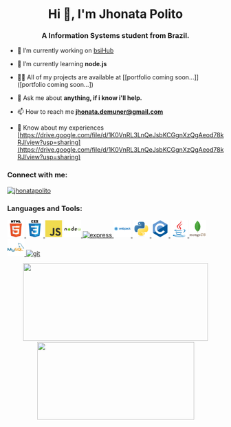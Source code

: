 <h1 align="center">Hi 👋, I'm Jhonata Polito</h1>
<h3 align="center">A Information Systems student from Brazil.</h3>

- 🔭 I’m currently working on [bsiHub](https://github.com/jhonataplt/bsi-hub)

- 🌱 I’m currently learning **node.js**

- 👨‍💻 All of my projects are available at [[portfolio coming soon...]]([portfolio coming soon...])

- 💬 Ask me about **anything, if i know i'll help.**

- 📫 How to reach me **jhonata.demuner@gmail.com**

- 📄 Know about my experiences [https://drive.google.com/file/d/1K0VnRL3LnQeJsbKCGgnXzQgAeod78kRJ/view?usp=sharing](https://drive.google.com/file/d/1K0VnRL3LnQeJsbKCGgnXzQgAeod78kRJ/view?usp=sharing)

<h3 align="left">Connect with me:</h3>
<p align="left">
<a href="https://linkedin.com/in/jhonatapolito" target="blank"><img align="center" src="https://raw.githubusercontent.com/rahuldkjain/github-profile-readme-generator/master/src/images/icons/Social/linked-in-alt.svg" alt="jhonatapolito" height="30" width="40" /></a>
</p>

<h3 align="left">Languages and Tools:</h3>
<p align="left">
<a href="https://www.w3.org/html/" target="_blank" rel="noreferrer"> <img src="https://raw.githubusercontent.com/devicons/devicon/master/icons/html5/html5-original-wordmark.svg" alt="html5" width="40" height="40"/> </a>
<a href="https://www.w3schools.com/css/" target="_blank" rel="noreferrer"> <img src="https://raw.githubusercontent.com/devicons/devicon/master/icons/css3/css3-original-wordmark.svg" alt="css3" width="40" height="40"/> </a>
<a href="https://developer.mozilla.org/en-US/docs/Web/JavaScript" target="_blank" rel="noreferrer"><img src="https://raw.githubusercontent.com/devicons/devicon/master/icons/javascript/javascript-original.svg" alt="javascript" width="40" height="40"/></a>
<a href="https://nodejs.org" target="_blank" rel="noreferrer"> <img src="https://raw.githubusercontent.com/devicons/devicon/master/icons/nodejs/nodejs-original-wordmark.svg" alt="nodejs" width="40" height="40"/> </a>
<a href="https://expressjs.com" target="_blank" rel="noreferrer"> <img src="https://media.discordapp.net/attachments/1028826463090249851/1081669277167403091/express.png" alt="express" width="40" height="40"/> </a>
<a href="https://webpack.js.org" target="_blank" rel="noreferrer"> <img src="https://raw.githubusercontent.com/devicons/devicon/d00d0969292a6569d45b06d3f350f463a0107b0d/icons/webpack/webpack-original-wordmark.svg" alt="webpack" width="40" height="40"/> </a>
<a href="https://www.python.org" target="_blank" rel="noreferrer"> <img src="https://raw.githubusercontent.com/devicons/devicon/master/icons/python/python-original.svg" alt="python" width="40" height="40"/> </a>
<a href="https://www.cprogramming.com/" target="_blank" rel="noreferrer"> <img src="https://raw.githubusercontent.com/devicons/devicon/master/icons/c/c-original.svg" alt="c" width="40" height="40"/> </a>
<a href="https://www.java.com" target="_blank" rel="noreferrer"> <img src="https://raw.githubusercontent.com/devicons/devicon/master/icons/java/java-original.svg" alt="java" width="40" height="40"/> </a>
<a href="https://www.mongodb.com/" target="_blank" rel="noreferrer"> <img src="https://raw.githubusercontent.com/devicons/devicon/master/icons/mongodb/mongodb-original-wordmark.svg" alt="mongodb" width="40" height="40"/> </a>
<a href="https://www.mysql.com/" target="_blank" rel="noreferrer"> <img src="https://raw.githubusercontent.com/devicons/devicon/master/icons/mysql/mysql-original-wordmark.svg" alt="mysql" width="40" height="40"/> </a>
<a href="https://git-scm.com/" target="_blank" rel="noreferrer"> <img src="https://www.vectorlogo.zone/logos/git-scm/git-scm-icon.svg" alt="git" width="40" height="40"/> </a>
</p>

<div align="center" justify="center">
  <a href="https://github.com/jhonataplt">
  <img height="180em" width="430" src="https://github-readme-stats.vercel.app/api?username=jhonataplt&show_icons=true&theme=github_dark&include_all_commits=true&count_private=true"/>
  <img height="180em" width="365" src="https://github-readme-stats.vercel.app/api/top-langs/?username=jhonataplt&layout=compact&langs_count=7&theme=github_dark"/>
</div>